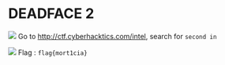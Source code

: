 # DEADFACE 2
![](assets/start/deadface-2.png)
Go to http://ctf.cyberhacktics.com/intel, search for `second in`

![](assets/start/deadface-2_2.png)
Flag : `flag{mort1cia}`
